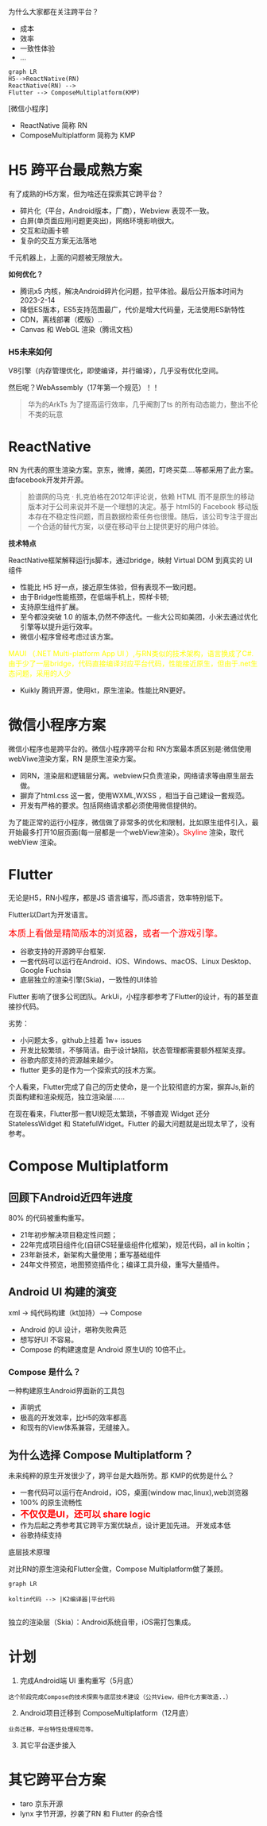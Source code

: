 
为什么大家都在关注跨平台？

- 成本
- 效率
- 一致性体验
- ...

```mermaid
graph LR
H5-->ReactNative(RN)
ReactNative(RN) --> 
Flutter --> ComposeMultiplatform(KMP)
```

[微信小程序]

- ReactNative 简称 RN  
- ComposeMultiplatform 简称为 KMP



# H5 跨平台最成熟方案

有了成熟的H5方案，但为啥还在探索其它跨平台？

- 碎片化（平台，Android版本，厂商），Webview 表现不一致。
- 白屏(单页面应用问题更突出)，网络环境影响很大。
- 交互和动画卡顿
- 复杂的交互方案无法落地

千元机器上，上面的问题被无限放大。

**如何优化？**

- 腾讯x5 内核，解决Android碎片化问题，拉平体验。最后公开版本时间为 2023-2-14
- 降低ES版本，ES5支持范围最广，代价是增大代码量，无法使用ES新特性
- CDN，离线部署（模版）..
- Canvas 和 WebGL 渲染（腾讯文档）

### H5未来如何

  V8引擎（内存管理优化，即使编译，并行编译），几乎没有优化空间。

然后呢？WebAssembly（17年第一个规范）！！

> 华为的ArkTs 为了提高运行效率，几乎阉割了ts 的所有动态能力，整出不伦不类的玩意


# ReactNative

RN 为代表的原生渲染方案。京东，微博，美团，叮咚买菜....等都采用了此方案。由facebook开发并开源。

> 脸谱网的马克 · 扎克伯格在2012年评论说，依赖 HTML 而不是原生的移动版本对于公司来说并不是一个理想的决定。基于 html5的 Facebook 移动版本存在不稳定性问题，而且数据检索任务也很慢。随后，该公司专注于提出一个合适的替代方案，以便在移动平台上提供更好的用户体验。
>

**技术特点**

ReactNative框架解释运行js脚本，通过bridge，映射 Virtual DOM 到真实的 UI 组件

- 性能比 H5 好一点，接近原生体验，但有表现不一致问题。
- 由于Bridge性能瓶颈，在低端手机上，照样卡顿;
- 支持原生组件扩展。
- 至今都没突破 1.0 的版本,仍然不停迭代。一些大公司如美团，小米去通过优化引擎等以提升运行效率。
- 微信小程序曾经考虑过该方案。


<font color = 'yellow'>MAUI （.NET Multi-platform App UI ）,与RN类似的技术架构，语言换成了C#.由于少了一层bridge，代码直接编译对应平台代码，性能接近原生，但由于.net生态问题，采用的人少</font>

 - Kuikly 腾讯开源，使用kt，原生渲染。性能比RN更好。


# 微信小程序方案


微信小程序也是跨平台的。微信小程序跨平台和 RN方案最本质区别是:微信使用webViwe渲染方案，RN 是原生渲染方案。

- 同RN，渲染层和逻辑层分离。webview只负责渲染，网络请求等由原生层去做。
- 摒弃了html.css 这一套，使用WXML,WXSS ，相当于自己建设一套规范。
- 开发有严格的要求。包括网络请求都必须使用微信提供的。

为了能正常的运行小程序，微信做了非常多的优化和限制，比如原生组件引入，最开始最多打开10层页面(每一层都是一个webView渲染）。<font color='red'>Skyline</font> 渲染，取代webView 渲染。


# Flutter

无论是H5，RN小程序，都是JS 语言编写，而JS语言，效率特别低下。

Flutter以Dart为开发语言。

<font color='red' size = 4>本质上看做是精简版本的浏览器，或者一个游戏引擎。</font>

- 谷歌支持的开源跨平台框架.
- 一套代码可以运行在Android、iOS、Windows、macOS、Linux Desktop、Google Fuchsia
- 底层独立的渲染引擎(Skia)，一致性的UI体验


Flutter 影响了很多公司团队。ArkUi，小程序都参考了Flutter的设计，有的甚至直接抄代码。

劣势：

- 小问题太多，github上挂着 1w+ issues
- 开发比较繁琐，不够简洁。由于设计缺陷，状态管理都需要额外框架支撑。
- 谷歌内部支持的资源越来越少。
- flutter 更多的是作为一个探索式的技术方案。

个人看来，Flutter完成了自己的历史使命，是一个比较彻底的方案，摒弃Js,新的页面构建和渲染规范，独立渲染层......

在现在看来，Flutter那一套UI规范太繁琐，不够直观 Widget  还分 StatelessWidget 和 StatefulWidget。Flutter 的最大问题就是出现太早了，没有参考。



# Compose Multiplatform


## 回顾下Android近四年进度

 80% 的代码被重构重写。

- 21年初步解决项目稳定性问题；
- 22年完成项目组件化(自研CS轻量级组件化框架)，规范代码，all in koltin；
- 23年新技术，新架构大量使用；重写基础组件
- 24年文件预览，地图预览插件化；编译工具升级，重写大量插件。

## Android UI 构建的演变

xml -> 纯代码构建（kt加持）--> Compose


- Android 的UI 设计，堪称失败典范
- 想写好UI 不容易。
- Compose 的构建速度是 Android 原生UI的 10倍不止。


### Compose 是什么？

一种构建原生Android界面新的工具包

- 声明式
- 极高的开发效率，比H5的效率都高
- 和现有的View体系兼容，无缝接入。


## 为什么选择 Compose Multiplatform？


 未来纯粹的原生开发很少了，跨平台是大趋所势。那 KMP的优势是什么？

- 一套代码可以运行在Android，iOS，桌面(window mac,linux),web浏览器
- 100% 的原生流畅性
- <font color="red" size = 4>**不仅仅是UI，还可以 share logic**</font>
-  作为后起之秀参考其它跨平方案优缺点，设计更加先进。 开发成本低
-  谷歌持续支持
  


底层技术原理

对比RN的原生渲染和Flutter全做，Compose Multiplatform做了兼顾。


```mermaid
graph LR

koltin代码 --> |K2编译器|平台代码


```

独立的渲染层（Skia）：Android系统自带，iOS需打包集成。


# 计划


  1. 完成Android端 UI 重构重写（5月底）
   
    这个阶段完成Compose的技术探索与底层技术建设（公共View，组件化方案改造..）

  2. Android项目迁移到 ComposeMultiplatform（12月底）
   
    业务迁移，平台特性处理规范等。

  3. 其它平台逐步接入
   

# 其它跨平台方案

- taro  京东开源
- lynx  字节开源，抄袭了RN 和 Flutter 的杂合怪


























  













